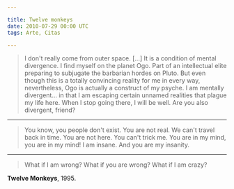 ```yaml
---

title: Twelve monkeys
date: 2010-07-29 00:00 UTC
tags: Arte, Citas

---
```


> I don't really come from outer space. [...] It is a condition of mental divergence. I find myself on the planet Ogo. Part of an intellectual elite preparing to subjugate the barbarian hordes on Pluto. But even though this is a totally convincing reality for me in every way, nevertheless, Ogo is actually a construct of my psyche. I am mentally divergent... in that I am escaping certain unnamed realities that plague my life here. When I stop going there, I will be well. Are you also divergent, friend?

***

> You know, you people don't exist. You are not real. We can't travel back in time. You are not here. You can't trick me. You are in my mind, you are in my mind! I am insane. And you are my insanity.

***

> What if I am wrong? What if you are wrong? What if I am crazy?

<strong>Twelve Monkeys</strong>, 1995.